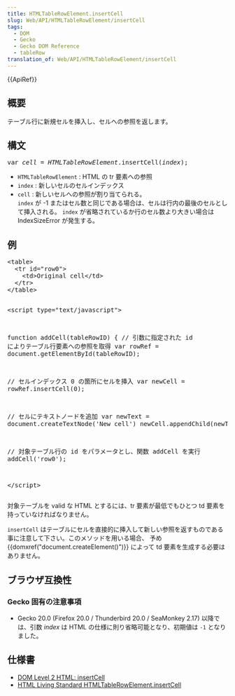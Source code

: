 ```yaml
---
title: HTMLTableRowElement.insertCell
slug: Web/API/HTMLTableRowElement/insertCell
tags:
  - DOM
  - Gecko
  - Gecko DOM Reference
  - tableRow
translation_of: Web/API/HTMLTableRowElement/insertCell
---
```

<div>
 {{ApiRef}}</div>
<h2 id="Summary" name="Summary">概要</h2>
<p>テーブル行に新規セルを挿入し、セルへの参照を返します。</p>
<h2 id="Syntax" name="Syntax">構文</h2>
<pre class="syntaxbox">var <var>cell</var> = <var>HTMLTableRowElement</var>.insertCell(<var>index</var>);
</pre>
<ul>
 <li><code>HTMLTableRowElement</code> : HTML の tr 要素への参照</li>
 <li><code>index</code> : 新しいセルのセルインデックス</li>
 <li><code>cell</code> : 新しいセルへの参照が割り当てられる。<br>
  <code>index</code> が -1 またはセル数と同じである場合は、セルは行内の最後のセルとして挿入される。 <code>index</code> が省略されているか行のセル数より大きい場合は IndexSizeError が発生する。</li>
</ul>
<h2 id="Example" name="Example">例</h2>
<pre class="brush:html">&lt;table&gt;
  &lt;tr id="row0"&gt;
    &lt;td&gt;Original cell&lt;/td&gt;
  &lt;/tr&gt;
&lt;/table&gt;

&lt;script type="text/javascript"&gt;

function addCell(tableRowID) {
  // 引数に指定された id によりテーブル行要素への参照を取得
  var rowRef = document.getElementById(tableRowID);

  // セルインデックス 0 の箇所にセルを挿入
  var newCell   = rowRef.insertCell(0);

  // セルにテキストノードを追加
  var newText  = document.createTextNode('New cell')
  newCell.appendChild(newText);
}

// 対象テーブル行の id をパラメータとし、関数 addCell を実行
addCell('row0');

&lt;/script&gt;
</pre>
<p>対象テーブルを valid な HTML とするには、tr 要素が最低でもひとつ td 要素を持っていなければなりません。</p>
<p><code>insertCell</code> はテーブルにセルを直接的に挿入して新しい参照を返すものである事に注意して下さい。このメソッドを用いる場合、 予め {{domxref("document.createElement()")}} によって td 要素を生成する必要はありません。</p>
<h2 id="Browser_compatibility" name="Browser_compatibility">ブラウザ互換性</h2>
<h3 id="Gecko-specific_notes" name="Gecko-specific_notes">Gecko 固有の注意事項</h3>
<ul>
 <li>Gecko 20.0 (Firefox 20.0 / Thunderbird 20.0 / SeaMonkey 2.17) 以降では、引数 <var>index</var> は HTML の仕様に則り省略可能となり、初期値は <code>-1</code> となりました。</li>
</ul>
<h2 id="Specification" name="Specification">仕様書</h2>
<ul>
 <li><a href="http://www.w3.org/TR/DOM-Level-2-HTML/html.html#ID-68927016">DOM Level 2 HTML: insertCell</a></li>
 <li><a class="external" href="http://www.whatwg.org/specs/web-apps/current-work/multipage/tabular-data.html#dom-tr-insertcell">HTML Living Standard HTMLTableRowElement.insertCell</a></li>
</ul>

